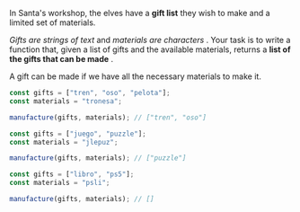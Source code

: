 In Santa's workshop, the elves have a **gift list** they wish to make and a limited set of materials.

_Gifts are strings of text_ and _materials are characters_ . Your task is to write a function that, given a list of gifts and the available materials, returns a **list of the gifts that can be made** .

A gift can be made if we have all the necessary materials to make it.

```javascript
const gifts = ["tren", "oso", "pelota"];
const materials = "tronesa";

manufacture(gifts, materials); // ["tren", "oso"]

const gifts = ["juego", "puzzle"];
const materials = "jlepuz";

manufacture(gifts, materials); // ["puzzle"]

const gifts = ["libro", "ps5"];
const materials = "psli";

manufacture(gifts, materials); // []
```
